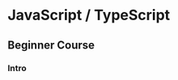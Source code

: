 <img data-src="assets/logo.png" style="height: 180px">
<img data-src="assets/ts-logo.svg" style="height: 180px">

# JavaScript / TypeScript

## Beginner Course

### Intro
